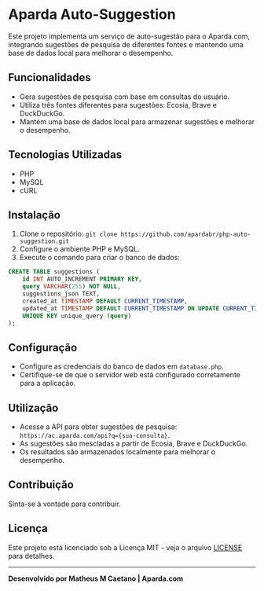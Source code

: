 # Aparda Auto-Suggestion

Este projeto implementa um serviço de auto-sugestão para o Aparda.com, integrando sugestões de pesquisa de diferentes fontes e mantendo uma base de dados local para melhorar o desempenho.

## Funcionalidades

- Gera sugestões de pesquisa com base em consultas do usuário.
- Utiliza três fontes diferentes para sugestões: Ecosia, Brave e DuckDuckGo.
- Mantém uma base de dados local para armazenar sugestões e melhorar o desempenho.

## Tecnologias Utilizadas

- PHP
- MySQL
- cURL

## Instalação

1. Clone o repositório: `git clone https://github.com/apardabr/php-auto-suggestion.git`
2. Configure o ambiente PHP e MySQL.
3. Execute o comando para criar o banco de dados:

```sql
CREATE TABLE suggestions (
    id INT AUTO_INCREMENT PRIMARY KEY,
    query VARCHAR(255) NOT NULL,
    suggestions_json TEXT,
    created_at TIMESTAMP DEFAULT CURRENT_TIMESTAMP,
    updated_at TIMESTAMP DEFAULT CURRENT_TIMESTAMP ON UPDATE CURRENT_TIMESTAMP,
    UNIQUE KEY unique_query (query)
);
```

## Configuração

- Configure as credenciais do banco de dados em `database.php`.
- Certifique-se de que o servidor web está configurado corretamente para a aplicação.

## Utilização

- Acesse a API para obter sugestões de pesquisa: `https://ac.aparda.com/api?q={sua-consulta}`.
- As sugestões são mescladas a partir de Ecosia, Brave e DuckDuckGo.
- Os resultados são armazenados localmente para melhorar o desempenho.

## Contribuição

Sinta-se à vontade para contribuir.

## Licença

Este projeto está licenciado sob a Licença MIT - veja o arquivo [LICENSE](LICENSE) para detalhes.

---

**Desenvolvido por Matheus M Caetano | Aparda.com**
